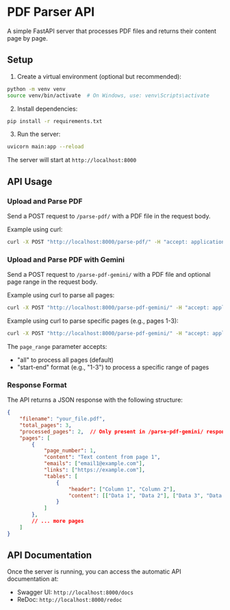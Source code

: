 # PDF Parser API

A simple FastAPI server that processes PDF files and returns their content page by page.

## Setup

1. Create a virtual environment (optional but recommended):
```bash
python -m venv venv
source venv/bin/activate  # On Windows, use: venv\Scripts\activate
```

2. Install dependencies:
```bash
pip install -r requirements.txt
```

3. Run the server:
```bash
uvicorn main:app --reload
```

The server will start at `http://localhost:8000`

## API Usage

### Upload and Parse PDF

Send a POST request to `/parse-pdf/` with a PDF file in the request body.

Example using curl:
```bash
curl -X POST "http://localhost:8000/parse-pdf/" -H "accept: application/json" -H "Content-Type: multipart/form-data" -F "file=@your_file.pdf"
```

### Upload and Parse PDF with Gemini

Send a POST request to `/parse-pdf-gemini/` with a PDF file and optional page range in the request body.

Example using curl to parse all pages:
```bash
curl -X POST "http://localhost:8000/parse-pdf-gemini/" -H "accept: application/json" -H "Content-Type: multipart/form-data" -F "file=@your_file.pdf" -F "page_range=all"
```

Example using curl to parse specific pages (e.g., pages 1-3):
```bash
curl -X POST "http://localhost:8000/parse-pdf-gemini/" -H "accept: application/json" -H "Content-Type: multipart/form-data" -F "file=@your_file.pdf" -F "page_range=1-3"
```

The `page_range` parameter accepts:
- "all" to process all pages (default)
- "start-end" format (e.g., "1-3") to process a specific range of pages

### Response Format

The API returns a JSON response with the following structure:
```json
{
    "filename": "your_file.pdf",
    "total_pages": 3,
    "processed_pages": 2,  // Only present in /parse-pdf-gemini/ response
    "pages": [
        {
            "page_number": 1,
            "content": "Text content from page 1",
            "emails": ["email1@example.com"],
            "links": ["https://example.com"],
            "tables": [
                {
                    "header": ["Column 1", "Column 2"],
                    "content": [["Data 1", "Data 2"], ["Data 3", "Data 4"]]
                }
            ]
        },
        // ... more pages
    ]
}
```

## API Documentation

Once the server is running, you can access the automatic API documentation at:
- Swagger UI: `http://localhost:8000/docs`
- ReDoc: `http://localhost:8000/redoc` 